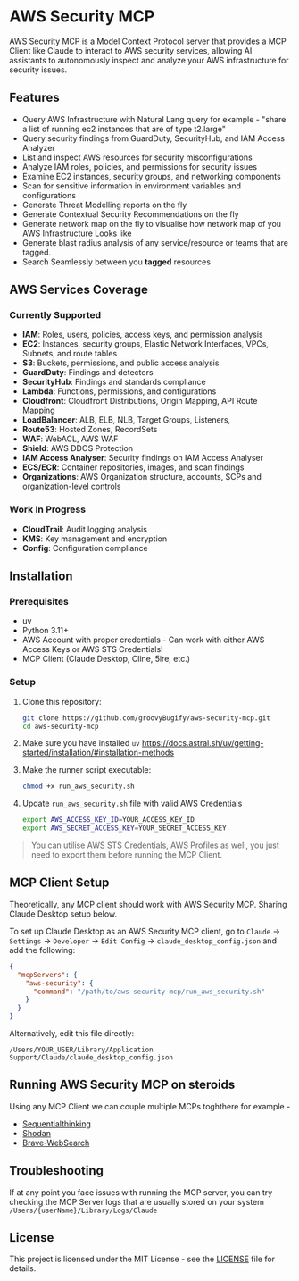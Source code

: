 # AWS Security MCP

AWS Security MCP is a Model Context Protocol server that provides a MCP Client like Claude to interact to AWS security services, allowing AI assistants to autonomously inspect and analyze your AWS infrastructure for security issues.

## Features

* Query AWS Infrastructure with Natural Lang query for example - "share a list of running ec2 instances that are of type t2.large"
* Query security findings from GuardDuty, SecurityHub, and IAM Access Analyzer
* List and inspect AWS resources for security misconfigurations
* Analyze IAM roles, policies, and permissions for security issues
* Examine EC2 instances, security groups, and networking components
* Scan for sensitive information in environment variables and configurations
* Generate Threat Modelling reports on the fly
* Generate Contextual Security Recommendations on the fly
* Generate network map on the fly to visualise how network map of you AWS Infrastructure Looks like
* Generate blast radius analysis of any service/resource or teams that are tagged.
* Search Seamlessly between you **tagged** resources

## AWS Services Coverage

### Currently Supported

- **IAM**: Roles, users, policies, access keys, and permission analysis
- **EC2**: Instances, security groups, Elastic Network Interfaces, VPCs, Subnets, and route tables
- **S3**: Buckets, permissions, and public access analysis
- **GuardDuty**: Findings and detectors
- **SecurityHub**: Findings and standards compliance
- **Lambda**: Functions, permissions, and configurations
- **Cloudfront**: Cloudfront Distributions, Origin Mapping, API Route Mapping
- **LoadBalancer**: ALB, ELB, NLB, Target Groups, Listeners,
- **Route53**: Hosted Zones, RecordSets
- **WAF**: WebACL, AWS WAF
- **Shield**: AWS DDOS Protection
- **IAM Access Analyser**: Security findings on IAM Access Analyser
- **ECS/ECR**: Container repositories, images, and scan findings
- **Organizations**: AWS Organization structure, accounts, SCPs and organization-level controls

### Work In Progress

- **CloudTrail**: Audit logging analysis
- **KMS**: Key management and encryption
- **Config**: Configuration compliance

## Installation

### Prerequisites

* uv
* Python 3.11+
* AWS Account with proper credentials - Can work with either AWS Access Keys or AWS STS Credentials!
* MCP Client (Claude Desktop, Cline, 5ire, etc.)

### Setup

1. Clone this repository:
   ```bash
   git clone https://github.com/groovyBugify/aws-security-mcp.git
   cd aws-security-mcp
   ```
2. Make sure you have installed `uv` https://docs.astral.sh/uv/getting-started/installation/#installation-methods

2. Make the runner script executable:
   ```bash
   chmod +x run_aws_security.sh
   ```
3. Update `run_aws_security.sh` file with valid AWS Credentials 
    ```bash
    export AWS_ACCESS_KEY_ID=YOUR_ACCESS_KEY_ID
    export AWS_SECRET_ACCESS_KEY=YOUR_SECRET_ACCESS_KEY
    ```

> You can utilise AWS STS Credentials, AWS Profiles as well, you just need to export them before running the MCP Client.

## MCP Client Setup

Theoretically, any MCP client should work with AWS Security MCP. Sharing Claude Desktop setup below.

To set up Claude Desktop as an AWS Security MCP client, go to `Claude` -> `Settings` -> `Developer` -> `Edit Config` -> `claude_desktop_config.json` and add the following:

```json
{
  "mcpServers": {
    "aws-security": {
      "command": "/path/to/aws-security-mcp/run_aws_security.sh"
    }
  }
}
```

Alternatively, edit this file directly:
```
/Users/YOUR_USER/Library/Application Support/Claude/claude_desktop_config.json
```

## Running AWS Security MCP on steroids

Using any MCP Client we can couple multiple MCPs toghthere for example - 

*   [Sequentialthinking](https://github.com/modelcontextprotocol/servers/tree/main/src/sequentialthinking)
*   [Shodan](https://github.com/BurtTheCoder/mcp-shodan)
*   [Brave-WebSearch](https://github.com/modelcontextprotocol/servers/tree/main/src/brave-search)

## Troubleshooting

If at any point you face issues with running the MCP server, you can try checking the MCP Server logs that are usually stored on your system `/Users/{userName}/Library/Logs/Claude`

## License

This project is licensed under the MIT License - see the [LICENSE](LICENSE) file for details. 
